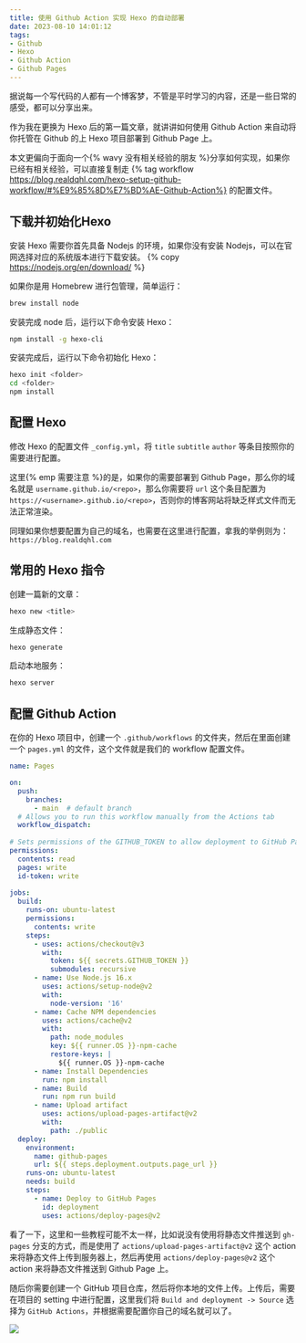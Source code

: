 ```yaml
---
title: 使用 Github Action 实现 Hexo 的自动部署
date: 2023-08-10 14:01:12
tags: 
- Github
- Hexo
- Github Action
- Github Pages
---
```


据说每一个写代码的人都有一个博客梦，不管是平时学习的内容，还是一些日常的感受，都可以分享出来。

作为我在更换为 Hexo 后的第一篇文章，就讲讲如何使用 Github Action 来自动将你托管在 Github 的上 Hexo 项目部署到 Github Page 上。

本文更偏向于面向一个{% wavy 没有相关经验的朋友 %}分享如何实现，如果你已经有相关经验，可以直接复制走 {% tag workflow https://blog.realdqhl.com/hexo-setup-github-workflow/#%E9%85%8D%E7%BD%AE-Github-Action%} 的配置文件。

## 下载并初始化Hexo

安装 Hexo 需要你首先具备 Nodejs 的环境，如果你没有安装 Nodejs，可以在官网选择对应的系统版本进行下载安装。
{% copy https://nodejs.org/en/download/ %}


如果你是用 Homebrew 进行包管理，简单运行：

```bash
brew install node
```

安装完成 node 后，运行以下命令安装 Hexo：

```bash
npm install -g hexo-cli
```

安装完成后，运行以下命令初始化 Hexo：

```bash
hexo init <folder>
cd <folder>
npm install
```

## 配置 Hexo

修改 Hexo 的配置文件 `_config.yml`，将 `title` `subtitle` `author` 等条目按照你的需要进行配置。

这里{% emp 需要注意 %}的是，如果你的需要部署到 Github Page，那么你的域名就是 `username.github.io/<repo>`，那么你需要将 `url` 这个条目配置为 `https://<username>.github.io/<repo>`，否则你的博客网站将缺乏样式文件而无法正常渲染。

同理如果你想要配置为自己的域名，也需要在这里进行配置，拿我的举例则为：`https://blog.realdqhl.com`

## 常用的 Hexo 指令

创建一篇新的文章：
```bash
hexo new <title>
```

生成静态文件：
```bash
hexo generate
```

启动本地服务：
```bash
hexo server
```

## 配置 Github Action

在你的 Hexo 项目中，创建一个 `.github/workflows` 的文件夹，然后在里面创建一个 `pages.yml` 的文件，这个文件就是我们的 workflow 配置文件。

```yml
name: Pages

on:
  push:
    branches:
      - main  # default branch
  # Allows you to run this workflow manually from the Actions tab
  workflow_dispatch:
  
# Sets permissions of the GITHUB_TOKEN to allow deployment to GitHub Pages
permissions:
  contents: read
  pages: write
  id-token: write
  
jobs:
  build:
    runs-on: ubuntu-latest
    permissions:
      contents: write
    steps:
      - uses: actions/checkout@v3
        with:
          token: ${{ secrets.GITHUB_TOKEN }}
          submodules: recursive
      - name: Use Node.js 16.x
        uses: actions/setup-node@v2
        with:
          node-version: '16'
      - name: Cache NPM dependencies
        uses: actions/cache@v2
        with:
          path: node_modules
          key: ${{ runner.OS }}-npm-cache
          restore-keys: |
            ${{ runner.OS }}-npm-cache
      - name: Install Dependencies
        run: npm install
      - name: Build
        run: npm run build
      - name: Upload artifact
        uses: actions/upload-pages-artifact@v2
        with:
          path: ./public
  deploy:
    environment:
      name: github-pages
      url: ${{ steps.deployment.outputs.page_url }}
    runs-on: ubuntu-latest
    needs: build
    steps:
      - name: Deploy to GitHub Pages
        id: deployment
        uses: actions/deploy-pages@v2

```

看了一下，这里和一些教程可能不太一样，比如说没有使用将静态文件推送到 `gh-pages` 分支的方式，而是使用了 `actions/upload-pages-artifact@v2` 这个 action 来将静态文件上传到服务器上，然后再使用 `actions/deploy-pages@v2` 这个 action 来将静态文件推送到 Github Page 上。

随后你需要创建一个 GitHub 项目仓库，然后将你本地的文件上传。上传后，需要在项目的 setting 中进行配置，这里我们将 `Build and deployment -> Source` 选择为 `GitHub Actions`，并根据需要配置你自己的域名就可以了。

![](https://github.com/dqhl76/dqhl76-site/assets/69136320/31b74b2c-71f1-4e12-8be7-6e113e124770)

